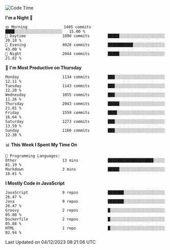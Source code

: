 <!--START_SECTION:waka-->
![Code Time](http://img.shields.io/badge/Code%20Time-1%2C316%20hrs%2053%20mins-blue)

**I'm a Night 🦉** 

```text
🌞 Morning                1405 commits        ████░░░░░░░░░░░░░░░░░░░░░   15.00 % 
🌆 Daytime                1890 commits        █████░░░░░░░░░░░░░░░░░░░░   20.18 % 
🌃 Evening                4028 commits        ███████████░░░░░░░░░░░░░░   43.00 % 
🌙 Night                  2044 commits        █████░░░░░░░░░░░░░░░░░░░░   21.82 % 
```
📅 **I'm Most Productive on Thursday** 

```text
Monday                   1134 commits        ███░░░░░░░░░░░░░░░░░░░░░░   12.11 % 
Tuesday                  1143 commits        ███░░░░░░░░░░░░░░░░░░░░░░   12.20 % 
Wednesday                1055 commits        ███░░░░░░░░░░░░░░░░░░░░░░   11.26 % 
Thursday                 2043 commits        █████░░░░░░░░░░░░░░░░░░░░   21.81 % 
Friday                   1559 commits        ████░░░░░░░░░░░░░░░░░░░░░   16.64 % 
Saturday                 1273 commits        ███░░░░░░░░░░░░░░░░░░░░░░   13.59 % 
Sunday                   1160 commits        ███░░░░░░░░░░░░░░░░░░░░░░   12.38 % 
```


📊 **This Week I Spent My Time On** 

```text
💬 Programming Languages: 
Other                    13 mins             ████████████████████░░░░░   81.19 % 
Markdown                 3 mins              █████░░░░░░░░░░░░░░░░░░░░   18.81 % 
```

**I Mostly Code in JavaScript** 

```text
JavaScript               9 repos             ███████░░░░░░░░░░░░░░░░░░   26.47 % 
Java                     9 repos             ███████░░░░░░░░░░░░░░░░░░   26.47 % 
Groovy                   2 repos             █░░░░░░░░░░░░░░░░░░░░░░░░   05.88 % 
Dockerfile               2 repos             █░░░░░░░░░░░░░░░░░░░░░░░░   05.88 % 
HTML                     1 repo              █░░░░░░░░░░░░░░░░░░░░░░░░   02.94 % 
```




 Last Updated on 04/12/2023 08:21:06 UTC
<!--END_SECTION:waka-->
